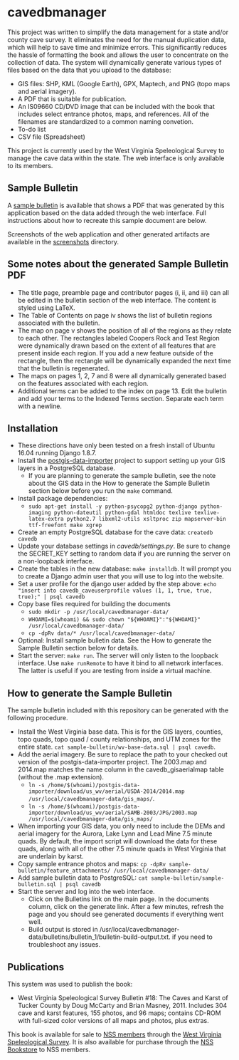 # cavedbmanager

This project was written to simplify the data management for a state
and/or county cave survey. It eliminates the need for the manual
duplication data, which will help to save time and minimize errors.
This significantly reduces the hassle of formatting the book and
allows the user to concentrate on the collection of data. The
system will dynamically generate various types of files based on
the data that you upload to the database:

* GIS files: SHP, KML (Google Earth), GPX, Maptech, and PNG
  (topo maps and aerial imagery).
* A PDF that is suitable for publication.
* An IS09660 CD/DVD image that can be included with the book that
  includes select entrance photos, maps, and references. All of the
  filenames are standardized to a common naming convetion.
* To-do list
* CSV file (Spreadsheet)

This project is currently used by the West Virginia Speleological Survey
to manage the cave data within the state. The web interface is only
available to its members.


## Sample Bulletin

A [sample bulletin](sample-bulletin/sample-bulletin.pdf?raw=1) is available that
shows a PDF that was generated by this application based on the data added
through the web interface. Full instructions about how to recreate this
sample document are below.

Screenshots of the web application and other generated artifacts are available
in the [screenshots](screenshots) directory.


## Some notes about the generated Sample Bulletin PDF

* The title page, preamble page and contributor pages (i, ii, and iii) can
  all be edited in the bulletin section of the web interface. The content
  is styled using LaTeX.
* The Table of Contents on page iv shows the list of bulletin regions
  associated with the bulletin.
* The map on page v shows the position of all of the regions as they relate
  to each other. The rectangles labeled Coopers Rock and Test Region were
  dynamically drawn based on the extent of all features that are present
  inside each region. If you add a new feature outside of the rectangle,
  then the rectangle will be dynamically expanded the next time that
  the bulletin is regenerated.
* The maps on pages 1, 2, 7 and 8 were all dynamically generated based on
  the features associated with each region.
* Additional terms can be added to the index on page 13. Edit the bulletin
  and add your terms to the Indexed Terms section. Separate each term with
  a newline.


## Installation

* These directions have only been tested on a fresh install of Ubuntu 16.04
  running Django 1.8.7.
* Install the [postgis-data-importer](https://github.com/masneyb/postgis-data-importer)
  project to support setting up your GIS layers in a PostgreSQL database.
  * If you are planning to generate the sample bulletin, see the note about
    the GIS data in the How to generate the Sample Bulletin section below before
    you run the `make` command.
* Install package dependencies:
  * `sudo apt-get install -y python-psycopg2 python-django python-imaging python-dateutil python-gdal htmldoc texlive texlive-latex-extra python2.7 libxml2-utils xsltproc zip mapserver-bin ttf-freefont make xgrep`
* Create an empty PostgreSQL database for the cave data:
  `createdb cavedb`
* Update your database settings in _cavedb/settings.py_. Be sure to change
  the SECRET_KEY setting to random data if you are running the server
  on a non-loopback interface.
* Create the tables in the new database: `make installdb`. It will prompt you
  to create a Django admin user that you will use to log into the website.
* Set a user profile for the django user added by the step above:
  `echo "insert into cavedb_caveuserprofile values (1, 1, true, true, true);" | psql cavedb`
* Copy base files required for building the documents
  * `sudo mkdir -p /usr/local/cavedbmanager-data/`
  * `WHOAMI=$(whoami) && sudo chown "${WHOAMI}":"${WHOAMI}" /usr/local/cavedbmanager-data/`
  * `cp -dpRv data/* /usr/local/cavedbmanager-data/`
* Optional: Install sample bulletin data. See the How to generate the Sample
  Bulletin section below for details.
* Start the server: `make run`. The server will only listen to the
  loopback interface. Use `make runRemote` to have it bind to
  all network interfaces. The latter is useful if you are testing
  from inside a virtual machine.


## How to generate the Sample Bulletin

The sample bulletin included with this repository can be generated with
the following procedure.

* Install the West Virginia base data. This is for the GIS layers,
  counties, topo quads, topo quad / county relationships, and UTM zones
  for the entire state.
  `cat sample-bulletin/wv-base-data.sql | psql cavedb`.
* Add the aerial imagery. Be sure to replace the path to your checked out version of the postgis-data-importer project. The 2003.map and 2014.map matches the name column in the cavedb_gisaerialmap table (without the .map extension).
  * `ln -s /home/$(whoami)/postgis-data-importer/download/us_wv/aerial/USDA-2014/2014.map /usr/local/cavedbmanager-data/gis_maps/`. 
  * `ln -s /home/$(whoami)/postgis-data-importer/download/us_wv/aerial/SAMB-2003/JPG/2003.map /usr/local/cavedbmanager-data/gis_maps/`
* When importing your GIS data, you only need to include the
  DEMs and aerial imagery for the Aurora, Lake Lynn and Lead Mine
  7.5 minute quads. By default, the import script will download
  the data for these quads, along with all of the other 7.5 minute
  quads in West Virginia that are underlain by karst.
* Copy sample entrance photos and maps:
  `cp -dpRv sample-bulletin/feature_attachments/ /usr/local/cavedbmanager-data/`
* Add sample bulletin data to PostgreSQL:
  `cat sample-bulletin/sample-bulletin.sql | psql cavedb`
* Start the server and log into the web interface.
  * Click on the Bulletins link on the main page. In the documents column,
    click on the generate link. After a few minutes, refresh the page and
    you should see generated documents if everything went well.
  * Build output is stored in
    /usr/local/cavedbmanager-data/bulletins/bulletin_1/bulletin-build-output.txt.
    if you need to troubleshoot any issues.


## Publications

This system was used to publish the book:

* West Virginia Speleological Survey Bulletin #18: The Caves and Karst of
  Tucker County by Doug McCarty and Brian Masney, 2011. Includes 304 cave and
  karst features, 155 photos, and 96 maps; contains CD-ROM with full-sized
  color versions of all maps and photos, plus extras.

This book is available for sale to [NSS members](http://caves.org/) through
the [West Virginia Speleological Survey](http://www.wvass.org/publications.html).
It is also available for purchase through the
[NSS Bookstore](https://bookstore.caves.org/index.php?mode=store&submode=showitem&itemnumber=01-0687)
to NSS members.

